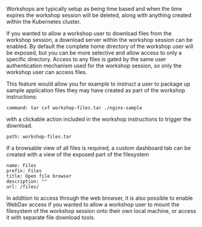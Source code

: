 Workshops are typically setup as being time based and when the time expires the workshop session will be deleted, along with anything created within the Kubernetes cluster.

If you wanted to allow a workshop user to download files from the workshop session, a download server within the workshop session can be enabled. By default the complete home directory of the workshop user will be exposed, but you can be more selective and allow access to only a specific directory. Access to any files is gated by the same user authentication mechanism used for the workshop session, so only the workshop user can access files.

This feature would allow you for example to instruct a user to package up sample application files they may have created as part of the workshop instructions:

```terminal:execute
command: tar cvf workshop-files.tar ./nginx-sample
```

with a clickable action included in the workshop instructions to trigger the download.

```files:download-file
path: workshop-files.tar
```

If a browsable view of all files is required, a custom dashboard tab can be created with a view of the exposed part of the filesystem

```dashboard:create-dashboard
name: Files
prefix: Files
title: Open file browser
description: ""
url: /files/
```

In addition to access through the web browser, it is also possible to enable WebDav access if you wanted to allow a workshop user to mount the filesystem of the workshop session onto their own local machine, or access it with separate file download tools.
